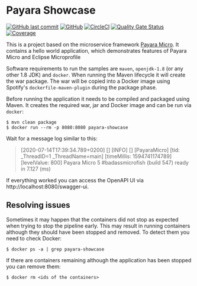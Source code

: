 # Payara Showcase

[![GitHub last commit](https://img.shields.io/github/last-commit/stephan-mueller/payara-showcase)](https://github.com/stephan-mueller/payara-showcase/commits) 
[![GitHub](https://img.shields.io/github/license/stephan-mueller/payara-showcase)](https://github.com/stephan-mueller/payara-showcase/blob/master/LICENSE)
[![CircleCI](https://circleci.com/gh/stephan-mueller/payara-showcase.svg?style=shield)](https://app.circleci.com/pipelines/github/stephan-mueller/payara-showcase)
[![Quality Gate Status](https://sonarcloud.io/api/project_badges/measure?project=stephan-mueller_payara-showcase&metric=alert_status)](https://sonarcloud.io/dashboard?id=stephan-mueller_payara-showcase)
[![Coverage](https://sonarcloud.io/api/project_badges/measure?project=stephan-mueller_payara-showcase&metric=coverage)](https://sonarcloud.io/dashboard?id=stephan-mueller_payara-showcase)

This is a project based on the microservice framework [Payara Micro](https://www.payara.fish/products/payara-micro/). It contains a hello world application, which demonstrates features of Payara Micro and Eclipse Microprofile

Software requirements to run the samples are `maven`, `openjdk-1.8` (or any other 1.8 JDK) and `docker`.
When running the Maven lifecycle it will create the war package. The war will be copied into a
Docker image using Spotify's `dockerfile-maven-plugin` during the package phase.


Before running the application it needs to be compiled and packaged using Maven. It creates the required war,
jar and Docker image and can be run via `docker`:

```shell script
$ mvn clean package
$ docker run --rm -p 8080:8080 payara-showcase
```

Wait for a message log similar to this:

> [2020-07-14T17:39:34.789+0200] [] [INFO] [] [PayaraMicro] [tid: _ThreadID=1 _ThreadName=main] [timeMillis: 1594741174789] [levelValue: 800] Payara Micro  5 #badassmicrofish (build 547) ready in 7.127 (ms)

If everything worked you can access the OpenAPI UI via http://localhost:8080/swagger-ui.

## Resolving issues

Sometimes it may happen that the containers did not stop as expected when trying to stop the pipeline early. This may
result in running containers although they should have been stopped and removed. To detect them you need to check
Docker:

```shell script
$ docker ps -a | grep payara-showcase
```

If there are containers remaining although the application has been stopped you can remove them:

```shell script
$ docker rm <ids of the containers>
```